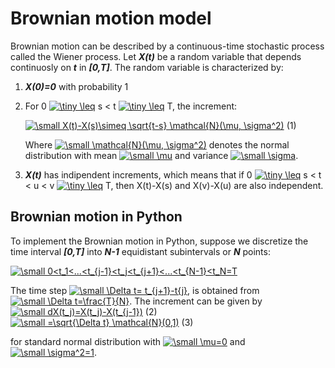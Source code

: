 # Brownian motion model

Brownian motion can be described by a continuous-time stochastic process called the Wiener process.
Let ***X(t)*** be a random variable that depends continuosly on ***t*** in ***[0,T]***. The random variable is characterized by: 
1. ***X(0)=0*** with probability 1
2. For 0 <a href="https://www.codecogs.com/eqnedit.php?latex=\tiny&space;\leq" target="_blank"><img src="https://latex.codecogs.com/gif.latex?\tiny&space;\leq" title="\tiny \leq" /></a> s < t <a href="https://www.codecogs.com/eqnedit.php?latex=\tiny&space;\leq" target="_blank"><img src="https://latex.codecogs.com/gif.latex?\tiny&space;\leq" title="\tiny \leq" /></a> T, the increment:

   <a href="https://www.codecogs.com/eqnedit.php?latex=\small&space;X(t)-X(s)\simeq&space;\sqrt{t-s}&space;\mathcal{N}(\mu,&space;\sigma^2)" target="_blank"><img src="https://latex.codecogs.com/gif.latex?\small&space;X(t)-X(s)\simeq&space;\sqrt{t-s}&space;\mathcal{N}(\mu,&space;\sigma^2)" title="\small X(t)-X(s)\simeq \sqrt{t-s} \mathcal{N}(\mu, \sigma^2)" /></a> (1)

   Where <a href="https://www.codecogs.com/eqnedit.php?latex=\small&space;\mathcal{N}(\mu,&space;\sigma^2)" target="_blank"><img src="https://latex.codecogs.com/gif.latex?\small&space;\mathcal{N}(\mu,&space;\sigma^2)" title="\small \mathcal{N}(\mu, \sigma^2)" /></a> denotes the normal distribution with mean <a href="https://www.codecogs.com/eqnedit.php?latex=\small&space;\mu" target="_blank"><img src="https://latex.codecogs.com/gif.latex?\small&space;\mu" title="\small \mu" /></a> and variance <a href="https://www.codecogs.com/eqnedit.php?latex=\small&space;\sigma" target="_blank"><img src="https://latex.codecogs.com/gif.latex?\small&space;\sigma" title="\small \sigma" /></a>.

3. ***X(t)*** has indipendent increments, which means that if 0 <a href="https://www.codecogs.com/eqnedit.php?latex=\tiny&space;\leq" target="_blank"><img src="https://latex.codecogs.com/gif.latex?\tiny&space;\leq" title="\tiny \leq" /></a> s < t < u < v <a href="https://www.codecogs.com/eqnedit.php?latex=\tiny&space;\leq" target="_blank"><img src="https://latex.codecogs.com/gif.latex?\tiny&space;\leq" title="\tiny \leq" /></a> T, then X(t)-X(s) and X(v)-X(u) are also independent. 

## Brownian motion in Python

To implement the Brownian motion in Python, suppose we discretize the time interval ***[0,T]*** into ***N-1*** equidistant subintervals or ***N*** points:

   <a href="https://www.codecogs.com/eqnedit.php?latex=\small&space;0<t_1<...<t_{j-1}<t_j<t_{j&plus;1}<...<t_{N-1}<t_N=T" target="_blank"><img src="https://latex.codecogs.com/gif.latex?\small&space;0<t_1<...<t_{j-1}<t_j<t_{j&plus;1}<...<t_{N-1}<t_N=T" title="\small 0<t_1<...<t_{j-1}<t_j<t_{j+1}<...<t_{N-1}<t_N=T" /></a>

The time step <a href="https://www.codecogs.com/eqnedit.php?latex=\small&space;\Delta&space;t=&space;t_{j&plus;1}-t{j}" target="_blank"><img src="https://latex.codecogs.com/gif.latex?\small&space;\Delta&space;t=&space;t_{j&plus;1}-t{j}" title="\small \Delta t= t_{j+1}-t{j}" /></a>, is obtained from <a href="https://www.codecogs.com/eqnedit.php?latex=\small&space;\Delta&space;t=\frac{T}{N}" target="_blank"><img src="https://latex.codecogs.com/gif.latex?\small&space;\Delta&space;t=\frac{T}{N}" title="\small \Delta t=\frac{T}{N}" /></a>.
The increment can be given by 
   <a href="https://www.codecogs.com/eqnedit.php?latex=\small&space;dX(t_j)=X(t_j)-X(t_{j-1})" target="_blank"><img src="https://latex.codecogs.com/gif.latex?\small&space;dX(t_j)=X(t_j)-X(t_{j-1})" title="\small dX(t_j)=X(t_j)-X(t_{j-1})" /></a> (2)   
   <a href="https://www.codecogs.com/eqnedit.php?latex=\small&space;=\sqrt{\Delta&space;t}&space;\mathcal{N}(0,1)" target="_blank"><img src="https://latex.codecogs.com/gif.latex?\small&space;=\sqrt{\Delta&space;t}&space;\mathcal{N}(0,1)" title="\small =\sqrt{\Delta t} \mathcal{N}(0,1)" /></a> (3)

for standard normal distribution with <a href="https://www.codecogs.com/eqnedit.php?latex=\small&space;\mu=0" target="_blank"><img src="https://latex.codecogs.com/gif.latex?\small&space;\mu=0" title="\small \mu=0" /></a> and <a href="https://www.codecogs.com/eqnedit.php?latex=\small&space;\sigma^2=1" target="_blank"><img src="https://latex.codecogs.com/gif.latex?\small&space;\sigma^2=1" title="\small \sigma^2=1" /></a>.
